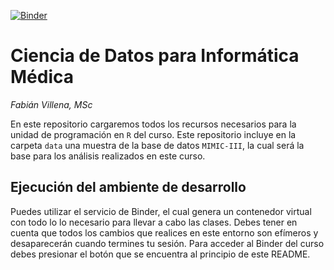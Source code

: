 [![Binder](http://mybinder.org/badge_logo.svg)](http://mybinder.org/v2/gh/fvillena/infomed-datascience/main)

# Ciencia de Datos para Informática Médica

_Fabián Villena, MSc_

En este repositorio cargaremos todos los recursos necesarios para la unidad de programación en `R` del curso. Este repositorio incluye en la carpeta `data` una muestra de la base de datos `MIMIC-III`, la cual será la base para los análisis realizados en este curso.

## Ejecución del ambiente de desarrollo

Puedes utilizar el servicio de Binder, el cual genera un contenedor virtual con todo lo lo necesario para llevar a cabo las clases. Debes tener en cuenta que todos los cambios que realices en este entorno son efímeros y desaparecerán cuando termines tu sesión. Para acceder al Binder del curso debes presionar el botón que se encuentra al principio de este README.

